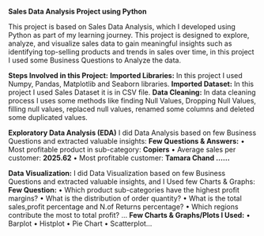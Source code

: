 **Sales Data Analysis Project using Python**

This project is based on Sales Data Analysis, which I developed using Python as part of my learning journey. This project is designed to explore, analyze, and visualize sales data to gain meaningful insights such as identifying top-selling products and trends in sales over time, in this project I used some Business Questions to Analyze the data.

**Steps Involved in this Project:**
**Imported Libraries:** In this project I used Numpy, Pandas, Matplotlib and Seaborn libraries.
**Imported Dataset:**  In this project I used Sales Dataset it is in CSV file.
**Data Cleaning:**  In data cleaning process I uses some methods like finding Null Values, Dropping Null Values, filling null values, replaced null values, renamed some columns and deleted some duplicated values.

**Exploratory Data Analysis (EDA)**
I did Data Analysis based on few Business Questions and extracted valuable insights:
 **Few Questions & Answers:**
•	Most profitable product in sub-category: **Copiers**
•	Average sales per customer: **2025.62**
•	Most profitable customer: **Tamara Chand ……**

**Data Visualization:** I did Data Visualization based on few Business Questions and extracted valuable insights, and I Used few Charts & Graphs:
   **Few Question:**
•	Which product sub-categories have the highest profit margins?
•	What is the distribution of order quantity?
•	What is the total sales,profit percentage and N.of Returns percentage?
•	Which regions contribute the most to total profit? …
  **Few Charts & Graphs/Plots I Used:**
•	Barplot
•	Histplot
•	Pie Chart
•	Scatterplot…
